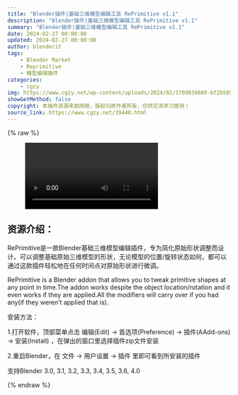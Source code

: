 ```yaml
---
title: "Blender插件|基础三维模型编辑工具 RePrimitive v1.1"
description: "Blender插件|基础三维模型编辑工具 RePrimitive v1.1"
summary: "Blender插件|基础三维模型编辑工具 RePrimitive v1.1"
date: 2024-02-27 00:00:00
updated: 2024-02-27 00:00:00
author: blenderit
tags: 
    - Blender Market
    - Reprimitive
    - 模型编辑插件
categories:
    - cgzy
img: https://www.cgzy.net/wp-content/uploads/2024/02/1709036609-bf2b585aaeb7a04.webp
showGetMethod: false
copyright: 本插件资源来自网络，版权归原作者所有，仅供交流学习使用！
source_link: https://www.cgzy.net/39440.html
---
```


{% raw %}
<figure class="wp-block-video aligncenter"><video controls src="http://cloud.video.taobao.com/play/u/null/p/1/e/6/t/1/450880217626.mp4"><track src="https://www.cgzy.net/wp-content/uploads/2024/02/1709036362-50ae32488f5dbdc.vtt"></track></video></figure><div class="wp-block-pandastudio-title"><div class="title_style_01"><h2 id="h2-0">资源介绍：</h2></div></div><p class="is-style-text-indent-2em">RePrimitive是一款Blender基础三维模型编辑插件，专为简化原始形状调整而设计。可以调整基础原始三维模型的形状，无论模型的位置/旋转状态如何，都可以通过这款插件轻松地在任何时间点对原始形状进行微调。</p><p>RePrimitive is a Blender addon that allows you to tweak primitive shapes at any point in time.The addon works despite the object location/rotation and it even works if they are applied.All the modifiers will carry over if you had any(if they weren’t applied that is).</p><div class="wp-block-pandastudio-title"><div class="title_style_01"><p>安装方法：</p></div></div><p>1.打开软件，顶部菜单点击 编辑(Edit) → 首选项(Preference) → 插件(AAdd-ons) → 安装(Install) ，在弹出的窗口里选择插件zip文件安装</p><p>2.重启Blender，在 文件 → 用户设置 → 插件 里即可看到所安装的插件</p><div class="wp-block-pandastudio-tips"><div class="tip success "><p>支持Blender 3.0, 3.1, 3.2, 3.3, 3.4, 3.5, 3.6, 4.0</p>
</div></div>
<div style="display: none">cgzy</div>
{% endraw %}